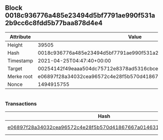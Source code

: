 ## Block 0018c936776a485e23494d5bf7791ae990f531a2b9cc6c8fdd5b77baa878d4e4

Attribute | Value
--- | ---
Height | 39505
Hash | 0018c936776a485e23494d5bf7791ae990f531a2b9cc6c8fdd5b77baa878d4e4
Timestamp | 2021-04-25T04:47:40+00:00
Target | 00254142f49eaaa504dc75712e8378ad5316cbcead634704b3734b6271167cc4
Merke root | e06897f28a34032cea96572c4e28f5b570d41867667a0146315338e2823b6c1f
Nonce | 1494915755

```

```

### Transactions

Hash | Amount
--- | ---
[e06897f28a34032cea96572c4e28f5b570d41867667a0146315338e2823b6c1f](e06897f28a34032cea96572c4e28f5b570d41867667a0146315338e2823b6c1f.md) | 10.00000000 SKEPTI 

